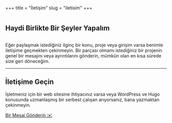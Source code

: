 +++
title = "İletişim"
slug = "iletisim"
+++

<div class="container grid-xl">
<div class="row">
<div class="column col-12 text-center">
       <h2 class="section-title m-2">Haydi Birlikte Bir Şeyler Yapalım</h2>
</div>
</div>
<div class="row m-2">
<div class="col-12 text-center">
<p class="section-title">Eğer paylaşmak istediğiniz ilginç bir konu, proje veya girişim varsa benimle iletişime geçmekten çekinmeyin.
Bir parçası olmamı istediğiniz bir projenin genel bir mesajını veya ayrıntılarını gönderin, mümkün olan en kısa sürede size geri döneceğim.</p>
<hr/>
</div>
</div>

<div class="row justify-content-center m-2">
<div class="col-12">
<div class="p-2">
          <h2>İletişime Geçin</h2>
<div class="align-items-center">
<div class="col-8 col-sm-12 text-left">

İşletmeniz için bir web sitesine ihtiyacınız varsa veya WordPress ve Hugo konusunda uzmanlaşmış bir serbest çalışan arıyorsanız, bana yazmaktan çekinmeyin.

</div>
<div class="col-4 col-sm-12 text-center">

<a role=button href="mailto:alperor@gmail.com?cc=alper@eorus.com&subject=Eorus Websitesinden İletişim" class="btn btn-primary m-2">Bir Mesaj Gönderin ✉️</a>
</div>
</div>
</div>
</div>
</div>
</div>

